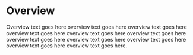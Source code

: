 # Overview

Overview text goes here overview text goes here overview text goes here overview text goes here overview text goes here overview text goes here overview text goes here overview text goes here overview text goes here overview text goes here overview text goes here.